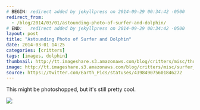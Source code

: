 ```yaml
---
# BEGIN: redirect added by jekyllpress on 2014-09-29 00:34:42 -0500
redirect_from:
  - /blog/2014/03/01/astounding-photo-of-surfer-and-dolphin/
# END:   redirect added by jekyllpress on 2014-09-29 00:34:42 -0500
layout: post
title: "Astounding Photo of Surfer and Dolphin"
date: 2014-03-01 14:25
categories: [critters]
tags: [images, dolphin]
thumbnail: http://tt.imageshare.s3.amazonaws.com/blog/critters/misc/thumbs/surfer_and_dolphin.gif
image: http://tt.imageshare.s3.amazonaws.com/blog/critters/misc/surfer_and_dolphin.jpg
source: https://twitter.com/Earth_Pics/statuses/439849075601846272
---
```


This might be photoshopped, but it's still pretty cool.


![]({{page.image}})

